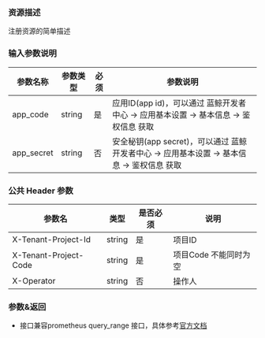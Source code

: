 ### 资源描述
注册资源的简单描述

### 输入参数说明
|   参数名称   |    参数类型  |  必须  |     参数说明     |
| ------------ | ------------ | ------ | ---------------- |
| app_code   | string | 是 | 应用ID(app id)，可以通过 蓝鲸开发者中心 -> 应用基本设置 -> 基本信息 -> 鉴权信息 获取 |
| app_secret | string | 否 | 安全秘钥(app secret)，可以通过 蓝鲸开发者中心 -> 应用基本设置 -> 基本信息 -> 鉴权信息 获取 |

### 公共 Header 参数

| 参数名  |  类型  |  是否必须 | 说明 | 
| ------------ | ------------ | ------------ | -------- |
| X-Tenant-Project-Id  | string  | 是 | 项目ID |
| X-Tenant-Project-Code  | string  | 是 | 项目Code 不能同时为空 |
| X-Operator  | string  | 否 | 操作人 |

### 参数&返回
- 接口兼容prometheus query_range 接口，具体参考[官方文档](https://prometheus.io/docs/prometheus/latest/querying/api/#range-queries)